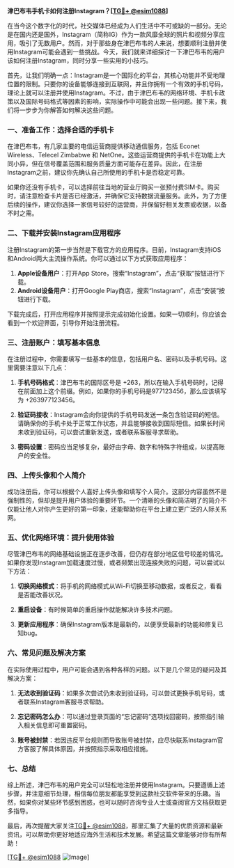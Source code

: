**津巴布韦手机卡如何注册Instagram？[[TG💪+ @esim1088](https://t.me/s/esim1088)]**

在当今这个数字化的时代，社交媒体已经成为人们生活中不可或缺的一部分。无论是在国内还是国外，Instagram（简称IG）作为一款风靡全球的照片和视频分享应用，吸引了无数用户。然而，对于那些身在津巴布韦的人来说，想要顺利注册并使用Instagram可能会遇到一些挑战。今天，我们就来详细探讨一下津巴布韦的用户该如何注册Instagram，同时分享一些实用的小技巧。

首先，让我们明确一点：Instagram是一个国际化的平台，其核心功能并不受地理位置的限制。只要你的设备能够连接到互联网，并且你拥有一个有效的手机号码，理论上就可以注册并使用Instagram。不过，由于津巴布韦的网络环境、手机卡政策以及国际号码格式等因素的影响，实际操作中可能会出现一些问题。接下来，我们将一步步为你解答如何解决这些问题。

### 一、准备工作：选择合适的手机卡

在津巴布韦，有几家主要的电信运营商提供移动通信服务，包括 Econet Wireless、Telecel Zimbabwe 和 NetOne。这些运营商提供的手机卡在功能上大同小异，但在信号覆盖范围和服务质量方面可能存在差异。因此，在注册Instagram之前，建议你先确认自己所使用的手机卡是否稳定可靠。

如果你还没有手机卡，可以选择前往当地的营业厅购买一张预付费SIM卡。购买时，请注意检查卡片是否已经激活，并确保它支持数据流量服务。此外，为了方便后续的操作，建议你选择一家信号较好的运营商，并保留好相关发票或收据，以备不时之需。

### 二、下载并安装Instagram应用程序

注册Instagram的第一步当然是下载官方的应用程序。目前，Instagram支持iOS和Android两大主流操作系统。你可以通过以下方式获取应用程序：

1. **Apple设备用户**：打开App Store，搜索“Instagram”，点击“获取”按钮进行下载。
2. **Android设备用户**：打开Google Play商店，搜索“Instagram”，点击“安装”按钮进行下载。

下载完成后，打开应用程序并按照提示完成初始化设置。如果一切顺利，你应该会看到一个欢迎界面，引导你开始注册流程。

### 三、注册账户：填写基本信息

在注册过程中，你需要填写一些基本的信息，包括用户名、密码以及手机号码。这里需要注意以下几点：

1. **手机号码格式**：津巴布韦的国际区号是 +263，所以在输入手机号码时，记得在前面加上这个前缀。例如，如果你的手机号码是977123456，那么应该填写为 +263977123456。
   
2. **验证码接收**：Instagram会向你提供的手机号码发送一条包含验证码的短信。请确保你的手机卡处于正常工作状态，并且能够接收到国际短信。如果长时间未收到验证码，可以尝试重新发送，或者联系客服寻求帮助。

3. **密码设置**：密码应当足够复杂，最好由字母、数字和特殊字符组成，以提高账户的安全性。

### 四、上传头像和个人简介

成功注册后，你可以根据个人喜好上传头像和填写个人简介。这部分内容虽然不是强制性的，但却是提升用户体验的重要环节。一个清晰的头像和简洁明了的简介不仅能让他人对你产生更好的第一印象，还能帮助你在平台上建立更广泛的人际关系网。

### 五、优化网络环境：提升使用体验

尽管津巴布韦的网络基础设施正在逐步改善，但仍存在部分地区信号较差的情况。如果你发现Instagram加载速度过慢，或者频繁出现连接失败的问题，可以尝试以下方法：

1. **切换网络模式**：将手机的网络模式从Wi-Fi切换至移动数据，或者反之，看看是否能改善状况。
   
2. **重启设备**：有时候简单的重启操作就能解决许多技术问题。
   
3. **更新应用程序**：确保Instagram版本是最新的，以便享受最新的功能和修复已知bug。

### 六、常见问题及解决方案

在实际使用过程中，用户可能会遇到各种各样的问题。以下是几个常见的疑问及其解决方案：

1. **无法收到验证码**：如果多次尝试仍未收到验证码，可以尝试更换手机号码，或者联系Instagram客服寻求帮助。
   
2. **忘记密码怎么办**：可以通过登录页面的“忘记密码”选项找回密码，按照指引输入相关信息即可重置密码。

3. **账号被封禁**：若因违反平台规则而导致账号被封禁，应尽快联系Instagram官方客服了解具体原因，并按照指示采取相应措施。

### 七、总结

综上所述，津巴布韦的用户完全可以轻松地注册并使用Instagram。只要遵循上述步骤，并注意细节处理，相信每位朋友都能享受到这款社交软件带来的乐趣。当然，如果你对某些环节感到困惑，也可以随时咨询专业人士或查阅官方文档获取更多指导。

最后，再次提醒大家关注[TG💪+ @esim1088](https://t.me/s/esim1088)，那里汇集了大量的优质资源和最新资讯，可以帮助你更好地适应海外生活和技术发展。希望这篇文章能够对你有所帮助！

[[TG💪+ @esim1088](https://t.me/s/esim1088) ![Image](https://i.postimg.cc/4NQfJmqS/Snipaste-2025-05-13-00-14-12.png)]